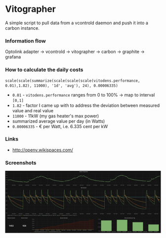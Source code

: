 # Vitographer

A simple script to pull data from a vcontrold daemon and push it into a carbon instance.


### Information flow

Optolink adapter -> vcontrold -> vitographer -> carbon -> graphite -> grafana

### How to calculate the daily costs

```
scale(scale(summarize(scale(scale(scale(vitodens.performance, 0.01),1.82), 11000), '1d', 'avg'), 24), 0.00006335)
```
* `0.01` - `vitodens.performance` ranges from 0 to 100% -> map to interval `[0,1]`
* `1.82` - factor I came up with to address the deviation between measured value and real value
* `11000` - 11kW (my gas heater's max power)
* summarized average value per day (in Watts)
* `0.00006335` - € per Watt, i.e. 6.335 cent per kW

### Links
- http://openv.wikispaces.com/

### Screenshots

![Alt text](screenshots/gas_heating_stats.png?raw=true "Gas Heating stats")

